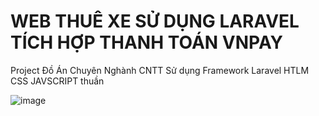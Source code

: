 # WEB THUÊ XE SỬ DỤNG LARAVEL TÍCH HỢP THANH TOÁN VNPAY
Project Đồ Án Chuyên Nghành CNTT Sử dụng Framework Laravel HTLM CSS JAVSCRIPT thuần

![image](https://github.com/user-attachments/assets/c57d1a6c-72df-49c8-bbab-b29abc67b885)
